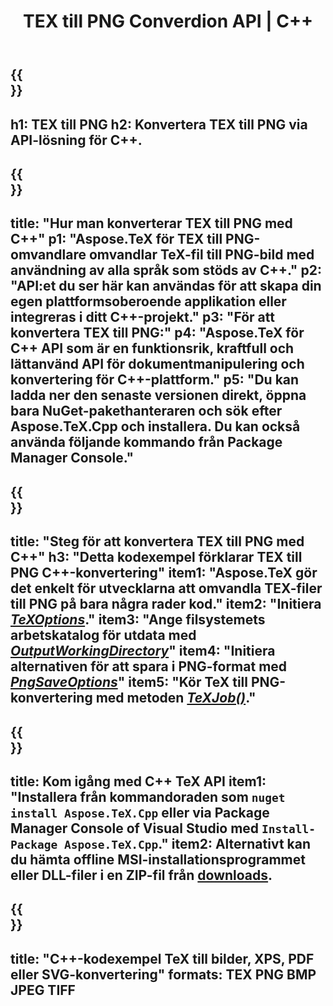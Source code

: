 ﻿---
translation: true
template: /_templates/_conversion-child-cpp.md
title: TEX till PNG Converdion API | C++
description: TeX till PNG-konverteringsfunktion. Integrera detta lokala C++-bibliotek i ditt projekt eller använd plattformsöverskridande applikationer för att konvertera TeX till PNG.
keywords: tex till png api cpp, tex2png integrera c++
url: /cpp/conversion/tex-to-png/
family: tex
platformtag: cpp
feature: conversion
informat: TEX
outformat: PNG
otherformats: BMP JPEG TIFF PDF SVG XPS
---

{{<section banner>}}
---
h1: TEX till PNG
h2: Konvertera TEX till PNG via API-lösning för C++.
---

{{<section overview>}}
---
title: "Hur man konverterar TEX till PNG med C++"
p1: "Aspose.TeX för TEX till PNG-omvandlare omvandlar TeX-fil till PNG-bild med användning av alla språk som stöds av C++."
p2: "API:et du ser här kan användas för att skapa din egen plattformsoberoende applikation eller integreras i ditt C++-projekt."
p3: "För att konvertera TEX till PNG:"
p4: "Aspose.TeX för C++ API som är en funktionsrik, kraftfull och lättanvänd API för dokumentmanipulering och konvertering för C++-plattform."
p5: "Du kan ladda ner den senaste versionen direkt, öppna bara NuGet-pakethanteraren och sök efter Aspose.TeX.Cpp och installera. Du kan också använda följande kommando från Package Manager Console."
---

{{<section feature1>}}
---
title: "Steg för att konvertera TEX till PNG med C++"
h3: "Detta kodexempel förklarar TEX till PNG C++-konvertering"
item1: "Aspose.TeX gör det enkelt för utvecklarna att omvandla TEX-filer till PNG på bara några rader kod."
item2: "Initiera [*TeXOptions*](https://reference.aspose.com/tex/cpp/class/aspose.te_x.te_x_options)."
item3: "Ange filsystemets arbetskatalog för utdata med [*OutputWorkingDirectory*](https://reference.aspose.com/tex/cpp/class/aspose.te_x.te_x_options#aa4f4ea6dab7db5ba1b40800495f16f63)"
item4: "Initiera alternativen för att spara i PNG-format med [*PngSaveOptions*](https://reference.aspose.com/tex/cpp/class/aspose.te_x.presentation.image.png_save_options)"
item5: "Kör TeX till PNG-konvertering med metoden [*TeXJob()*](https://reference.aspose.com/tex/cpp/class/aspose.te_x.te_x_job)."
---

{{<section feature2>}}
---
title: Kom igång med C++ TeX API
item1: "Installera från kommandoraden som ```nuget install Aspose.TeX.Cpp``` eller via Package Manager Console of Visual Studio med ```Install-Package Aspose.TeX.Cpp```."
item2: Alternativt kan du hämta offline MSI-installationsprogrammet eller DLL-filer i en ZIP-fil från [downloads](https://downloads.aspose.com/tex/cpp).
---

{{<section widget>}}
---
title: "C++-kodexempel TeX till bilder, XPS, PDF eller SVG-konvertering"
formats: TEX PNG BMP JPEG TIFF
---

